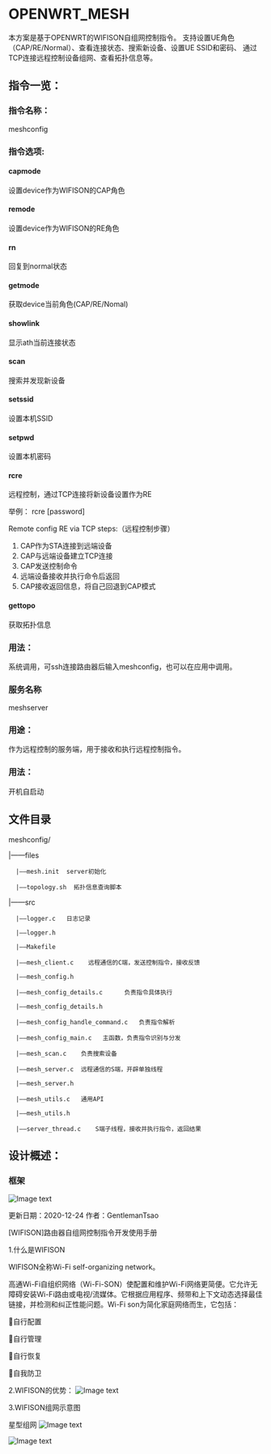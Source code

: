 # OPENWRT_MESH
本方案是基于OPENWRT的WIFISON自组网控制指令。
支持设置UE角色（CAP/RE/Normal）、查看连接状态、搜索新设备、设置UE SSID和密码、
通过TCP连接远程控制设备组网、查看拓扑信息等。

## 指令一览：
### 指令名称：
meshconfig

### 指令选项:

#### capmode		
设置device作为WIFISON的CAP角色

#### remode			
设置device作为WIFISON的RE角色

#### rn
回复到normal状态

#### getmode			
获取device当前角色(CAP/RE/Nomal)

#### showlink		
显示ath当前连接状态

#### scan			
搜索并发现新设备

#### setssid			
设置本机SSID

#### setpwd			
设置本机密码

#### rcre			
远程控制，通过TCP连接将新设备设置作为RE

举例：
rcre <bssid> <ssid> [password]

Remote config RE via TCP steps:（远程控制步骤）
1. CAP作为STA连接到远端设备
2. CAP与远端设备建立TCP连接
3. CAP发送控制命令
4. 远端设备接收并执行命令后返回
5. CAP接收返回信息，将自己回退到CAP模式

#### gettopo
获取拓扑信息

### 用法：
系统调用，可ssh连接路由器后输入meshconfig，也可以在应用中调用。


### 服务名称
meshserver

### 用途：
作为远程控制的服务端，用于接收和执行远程控制指令。

### 用法：
开机自启动


## 文件目录
meshconfig/

|——files

      |——mesh.init  server初始化
      
      |——topology.sh  拓扑信息查询脚本
      
|——src

      |——logger.c   日志记录
      
      |——logger.h   
      
      |——Makefile
      
      |——mesh_client.c    远程通信的C端，发送控制指令，接收反馈
      
      |——mesh_config.h
      
      |——mesh_config_details.c      负责指令具体执行
      
      |——mesh_config_details.h
      
      |——mesh_config_handle_command.c   负责指令解析
      
      |——mesh_config_main.c   主函数，负责指令识别与分发
      
      |——mesh_scan.c    负责搜索设备
      
      |——mesh_server.c  远程通信的S端，开辟单独线程
      
      |——mesh_server.h
      
      |——mesh_utils.c   通用API
      
      |——mesh_utils.h
      
      |——server_thread.c    S端子线程，接收并执行指令，返回结果


## 设计概述：
### 框架
![Image text](https://github.com/SurpriseMaker/OPENWRT_MESH/blob/main/pics/wifison%E8%BD%AF%E4%BB%B6%E6%9E%B6%E6%9E%84.PNG)



更新日期：2020-12-24
作者：GentlemanTsao

[WIFISON]路由器自组网控制指令开发使用手册

1.什么是WIFISON

WIFISON全称Wi-Fi self-organizing network。

高通Wi-Fi自组织网络（Wi-Fi-SON）使配置和维护Wi-Fi网络更简便。它允许无障碍安装Wi-Fi路由或电视/流媒体。它根据应用程序、频带和上下文动态选择最佳链接，并检测和纠正性能问题。Wi-Fi son为简化家庭网络而生，它包括：

自行配置

自行管理

自行恢复

自我防卫


2.WIFISON的优势：
![Image text](https://github.com/SurpriseMaker/OPENWRT_MESH/blob/main/pics/advantage.jpg)

3.WIFISON组网示意图

星型组网
![Image text](https://github.com/SurpriseMaker/OPENWRT_MESH/blob/main/pics/star1.jpg)

![Image text](https://github.com/SurpriseMaker/OPENWRT_MESH/blob/main/pics/star2.jpg)
